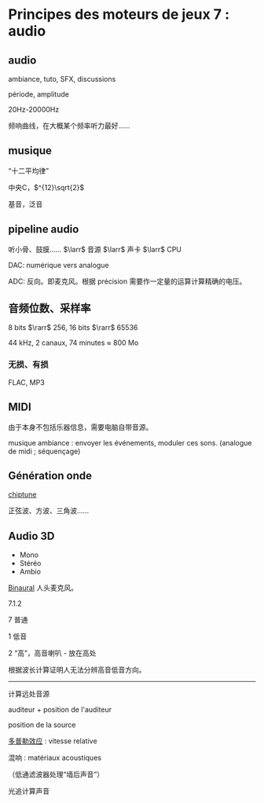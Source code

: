 # Principes des moteurs de jeux 7 : audio

## audio

ambiance, tuto, SFX, discussions

période, amplitude

20Hz-20000Hz

频响曲线，在大概某个频率听力最好……

## musique

“十二平均律”

中央C，$^{12}\sqrt{2}$

基音，泛音

## pipeline audio

听小骨、鼓膜…… $\larr$ 音源 $\larr$ 声卡 $\larr$ CPU

DAC: numérique vers analogue

ADC: 反向。即麦克风。根据 précision 需要作一定量的运算计算精确的电压。

## 音频位数、采样率

8 bits $\rarr$ 256, 16 bits $\rarr$ 65536

44 kHz, 2 canaux, 74 minutes $\approx$ 800 Mo

### 无损、有损

FLAC, MP3

## MIDI

由于本身不包括乐器信息，需要电脑自带音源。

musique ambiance : envoyer les événements, moduler ces sons. (analogue de midi ; séquençage)

## Génération onde

[chiptune](https://fr.wikipedia.org/wiki/Chiptune)

正弦波、方波、三角波……

## Audio 3D

- Mono
- Stéréo
- Ambio

[Binaural](https://en.wikipedia.org/wiki/Binaural_recording) 人头麦克风。

7.1.2

7 普通

1 低音

2 “高”，高音喇叭 - 放在高处

根据波长计算证明人无法分辨高音低音方向。

----

计算远处音源

auditeur + position de l'auditeur

position de la source

[多普勒效应](https://zh.wikipedia.org/wiki/%E5%A4%9A%E6%99%AE%E5%8B%92%E6%95%88%E5%BA%94) : vitesse relative

混响 : matériaux acoustiques

（低通滤波器处理“墙后声音”）

光追计算声音